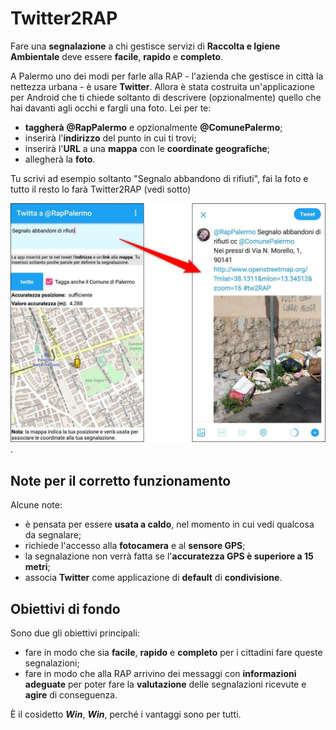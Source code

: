 # Twitter2RAP

Fare una **segnalazione** a chi gestisce servizi di **Raccolta e Igiene Ambientale** deve essere **facile**, **rapido** e **completo**.

A Palermo uno dei modi per farle alla RAP - l'azienda che gestisce in città la nettezza urbana - è usare **Twitter**. Allora è stata costruita un'applicazione per Android che ti chiede soltanto di descrivere (opzionalmente) quello che hai davanti agli occhi e fargli una foto. Lei per te:

- **taggherà** **@RapPalermo** e opzionalmente **@ComunePalermo**;
- inserirà l'**indirizzo** del punto in cui ti  trovi;
- inserirà l'**URL** a una **mappa** con le **coordinate geografiche**;
- allegherà la **foto**.

Tu scrivi ad esempio soltanto "Segnalo abbandono di rifiuti", fai la foto e tutto il resto lo farà Twitter2RAP (vedi sotto)

![](./risorse/tw2rap.png).

## Note per il corretto funzionamento

Alcune note:

- è pensata per essere **usata a caldo**, nel momento in cui vedi qualcosa da segnalare;
- richiede l'accesso alla **fotocamera** e al **sensore GPS**;
- la segnalazione non verrà fatta se l'**accuratezza GPS è superiore a 15 metri**;
- associa **Twitter** come applicazione di **default** di **condivisione**.

## Obiettivi di fondo

Sono due gli obiettivi principali:

- fare in modo che sia **facile**, **rapido** e **completo** per i cittadini fare queste segnalazioni;
- fare in modo che alla RAP arrivino dei messaggi con **informazioni adeguate** per poter fare la **valutazione** delle segnalazioni ricevute e **agire** di conseguenza.

È il cosidetto **_Win_**, **_Win_**, perché i vantaggi sono per tutti.